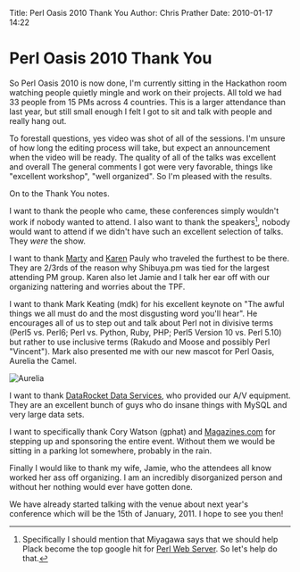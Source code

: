 Title: Perl Oasis 2010 Thank You
Author: Chris Prather
Date: 2010-01-17 14:22

# Perl Oasis 2010 Thank You

So Perl Oasis 2010 is now done, I'm currently sitting in the Hackathon room watching people quietly mingle and work on their projects. All told we had 33 people from 15 PMs across 4 countries. This is a larger attendance than last year, but still small enough I felt I got to sit and talk with people and really hang out.

To forestall questions, yes video was shot of all of the sessions. I'm unsure of how long the editing process will take, but expect an announcement when the video will be ready. The quality of all of the talks was excellent and overall The general comments I got were very favorable, things like "excellent workshop", "well organized". So I'm pleased with the results.

On to the Thank You notes.

I want to thank the people who came, these conferences simply wouldn't work if nobody wanted to attend.  I also want to thank the speakers[^1], nobody would want to attend if we didn't have such an excellent selection of talks. They *were* the show.

I want to thank [Marty](http://martian.org/marty/) and [Karen](http://martian.org/karen/) Pauly who traveled the furthest to be there. They are 2/3rds of the reason why Shibuya.pm was tied for the largest attending PM group. Karen also let Jamie and I talk her ear off with our organizing nattering and worries about the TPF. 

I want to thank Mark Keating (mdk) for his excellent keynote on "The awful things we all must do and the most disgusting word you'll hear". He encourages all of us to step out and talk about Perl not in divisive terms (Perl5 vs. Perl6; Perl vs. Python, Ruby, PHP; Perl5 Version 10 vs. Perl 5.10) but rather to use inclusive terms (Rakudo and Moose and possibly Perl "Vincent"). Mark also presented me with our new mascot for Perl Oasis, Aurelia the Camel.

![Aurelia][1]

I want to thank [DataRocket Data Services](), who provided our A/V equipment. They are an excellent bunch of guys who do insane things with MySQL and very large data sets. 

I want to specifically thank Cory Watson (gphat) and [Magazines.com](http://magazines.com) for stepping up and sponsoring the entire event. Without them we would be sitting in a parking lot somewhere, probably in the rain. 

Finally I would like to thank my wife, Jamie, who the attendees all know worked her ass off organizing. I am an incredibly disorganized person and without her nothing would ever have gotten done. 

We have already started talking with the venue about next year's conference which will be the 15th of January, 2011. I hope to see you then!

[^1]: Specifically I should mention that Miyagawa says that we should help Plack become the top google hit for [Perl Web Server](http://plackperl.org). So let's help do that.

[1]: http://farm5.static.flickr.com/4037/4282005529_f8bd070a6f.jpg